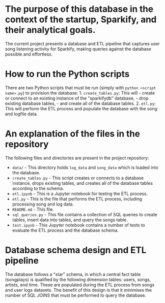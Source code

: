 
# The purpose of this database in the context of the startup, Sparkify, and their analytical goals.

The current project presents a database and ETL pipeline that captures user
song listening activity for Sparkify, making queries against the database
possible and effortless.

# How to run the Python scripts

There are two Python scripts that must be run (simply with `python <script name>.py`) to provision the database:
    1. `create_tables.py`: This will 
          - create or connect to an existing instance of the "sparkifydb" database, 
          - drop existing database tables,
          - and create all of the database tables.
    2. `etl.py`: This will perform the ETL process and populate the database with the song and logfile data.

# An explanation of the files in the repository

The following files and directories are present in the project repository:

* `data/` - This directory holds `log_data` and `song_data` which is loaded into the database.
* `create_tables.py` - This script creates or connects to a database instance, drops existing tables, and creates all of the database tables according to the schema.
* `etl.ipynb` - This is a Jupyter notebook for testing the ETL process.
* `etl.py` - This is the file that performs the ETL process, including processing song and log data.
* `README.md` - This file.
* `sql_queries.py` - This file contains a collection of SQL queries to create tables, insert data into tables, and query the songs table.
* `test.ipynb` - This Jupyter notebook contains a number of tests to evaluate the ETL process and the database schema.

# Database schema design and ETL pipeline

The database follows a "star" schema, in which a central fact table (songplays) is qualified by the following dimension tables: users, songs, artists, and time. These are populated during the ETL process from songs and user logs datasets. The benefit of this design is that it minimises the number of SQL JOINS that must be performed to query the database.



